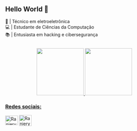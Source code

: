 <h2 style="display: inline_block">Hello World 👋</h2>
🔌 | Técnico em eletroeletrônica <br>
💻 | Estudante de Ciências da Computação <br>
📚 | Entusiasta em hacking e cibersegurança <br>

<h2 style="display: inline_block"></h2>

<div align="center">
  <a href="https://github.com/Ranieeery">
  <img height="150em" src="https://github-readme-stats.vercel.app/api?username=ranieeery&show_icons=true&theme=radical&include_all_commits=true&count_private=true"/>
  <img height="150em" src="https://github-readme-stats.vercel.app/api/top-langs/?username=Ranieeery&layout=compact&langs_count=7&theme=radical"/>
</div>

<h3 align="left">Redes sociais:</h1>
<p align="left">
<a href="https://www.linkedin.com/in/ranierygoulart/" target="blank"><img align="center" src="https://raw.githubusercontent.com/rahuldkjain/github-profile-readme-generator/master/src/images/icons/Social/linked-in-alt.svg" alt="Raniery Meireles Goulart" height="30" width="40" /></a>
<a href="https://www.instagram.com/ranierygoulart/" target="blank"><img align="center" src="https://raw.githubusercontent.com/rahuldkjain/github-profile-readme-generator/master/src/images/icons/Social/instagram.svg" alt="Raniery Meireles Goulart" height="35" width="40" /></a>
</p>

